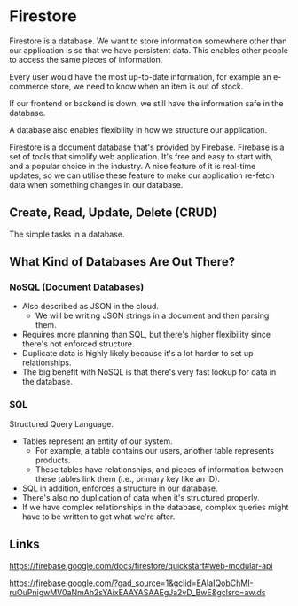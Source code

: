 # Firestore

Firestore is a database. We want to store information somewhere other than our application is so that we have persistent data. This enables other people to access the same pieces of information.

Every user would have the most up-to-date information, for example an e-commerce store, we need to know when an item is out of stock.

If our frontend or backend is down, we still have the information safe in the database.

A database also enables flexibility in how we structure our application.

Firestore is a document database that's provided by Firebase. Firebase is a set of tools that simplify web application. It's free and easy to start with, and a popular choice in the industry. A nice feature of it is real-time updates, so we can utilise these feature to make our application re-fetch data when something changes in our database.

## Create, Read, Update, Delete (CRUD)

The simple tasks in a database.

## What Kind of Databases Are Out There?

### NoSQL (Document Databases)

- Also described as JSON in the cloud.
  - We will be writing JSON strings in a document and then parsing them.
- Requires more planning than SQL, but there's higher flexibility since there's not enforced structure.
- Duplicate data is highly likely because it's a lot harder to set up relationships.
- The big benefit with NoSQL is that there's very fast lookup for data in the database.

### SQL

Structured Query Language.

- Tables represent an entity of our system.
  - For example, a table contains our users, another table represents products.
  - These tables have relationships, and pieces of information between these tables link them (i.e., primary key like an ID).
- SQL in addition, enforces a structure in our database.
- There's also no duplication of data when it's structured properly.
- If we have complex relationships in the database, complex queries might have to be written to get what we're after.

## Links

https://firebase.google.com/docs/firestore/quickstart#web-modular-api

https://firebase.google.com/?gad_source=1&gclid=EAIaIQobChMI-ruOuPnigwMV0aNmAh2sYAixEAAYASAAEgJa2vD_BwE&gclsrc=aw.ds
